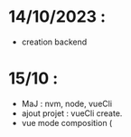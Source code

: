 # 14/10/2023 :

- creation backend

# 15/10 :

- MaJ : nvm, node, vueCli
- ajout projet : vueCli create.
- vue mode composition (<script setup>)
- ajout page : person / action

# 16/10 :

- choix store : pinia > vuex
- ajout store : action, person + fetchXXX()
- ajout routage : vue-routeur
- rangement composants : pages
- ajout page : structure

# 17/10 :

- ajout CSS main : assets/main.css
- ajout couleur : :root()
- rangement api: api/httpClient.js
- ajout form : create / update
- ajout variable env : .env
- ajout extension VSC : auto include source
- ajout DIARY.md
- maj form : structure / person / action
- ajout store general : mise en cache des listes

# 18/10 :
- ajout DTO : every model :
- ajout des types : entreprise ?????
- ajout des filtres sur type ?????

# TODO :

- form validation ?
- dto ?
- ajout des types : entreprise
- ajout des filtres sur type
- ajout pagination
- model : creneau / devis / accord / facture
- calendrier ICS
- generation PDF
- envoi mail
- compte USER

# TO READ :

      <!-- READ THIS FORM : https://serversideup.net/post-put-patch-requests-with-vuejs-and-axios/ -->
      <!-- ALSO  : https://formkit.com/ -->
      <!-- + https://daisyui.com/components/dropdown/ -->
      <!-- + tailwind -->

# READ :

- COMPONENT COMMUNICATION : https://javascript.plainenglish.io/7-component-communications-in-vue-3-f4d2d795481d
- CUSTOM SELECT/OPTION : https://www.smashingmagazine.com/2023/03/building-complex-forms-vue/
- DATA.SQL : https://www.baeldung.com/spring-boot-data-sql-and-schema-sql
- TAILWIND wont use : https://www.youtube.com/watch?v=RsG5myDWtyc
- PINIA store : https://annaikoki.medium.com/how-to-access-and-mutate-change-the-central-store-using-actions-in-pinia-vuejs-d73a9f5af59b
- PINIA filters : https://github.com/vuejs/pinia/discussions/1194
- AXIOS with PINIA : https://blog.logrocket.com/consume-apis-vuex-pinia-axios/
- PINIA STORE COMPOSITION : https://codybontecou.com/import-pinia-store-into-other-store.html
- DTOs: https://medium.com/js-dojo/vue-js-typescript-best-practices-5-class-based-fetching-with-axios-using-dto-architecture-a2bf80102162

